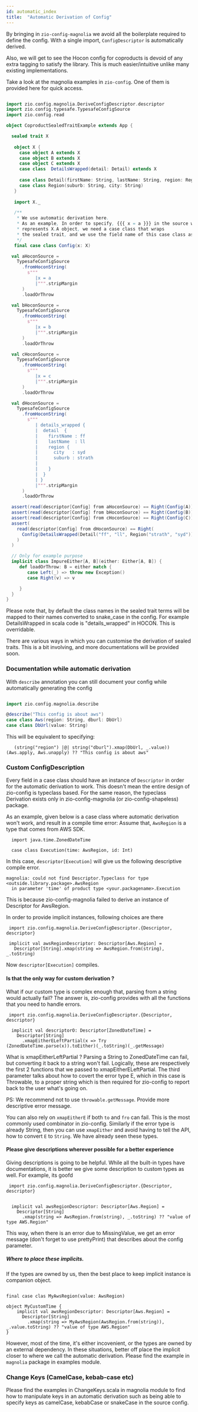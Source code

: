 ```yaml
---
id: automatic_index
title:  "Automatic Derivation of Config"
---
```


By bringing in `zio-config-magnolia` we  avoid all the boilerplate required to define the config.
With a single import, `ConfigDescriptor` is automatically derived.

Also, we will get to see the Hocon config for coproducts is devoid of any extra tagging to satisfy the library.
This is much easier/intuitive unlike many existing implementations.

Take a look at the magnolia examples in `zio-config`. One of them is provided here for quick access.

```scala mdoc:silent

import zio.config.magnolia.DeriveConfigDescriptor.descriptor
import zio.config.typesafe.TypesafeConfigSource
import zio.config.read

object CoproductSealedTraitExample extends App {

  sealed trait X
 
   object X {
     case object A extends X
     case object B extends X
     case object C extends X
     case class  DetailsWrapped(detail: Detail) extends X
     
     case class Detail(firstName: String, lastName: String, region: Region)
     case class Region(suburb: String, city: String)
   }
 
   import X._

   /**
    * We use automatic derivation here.
    * As an example, In order to specify, {{{ x = a }}} in the source where `a`
    * represents X.A object, we need a case class that wraps
    * the sealed trait, and we use the field name of this case class as the key
    */
   final case class Config(x: X)

  val aHoconSource =
    TypesafeConfigSource
      .fromHoconString(
        s"""
           |x = a
           |""".stripMargin
      )
      .loadOrThrow

  val bHoconSource =
    TypesafeConfigSource
      .fromHoconString(
        s"""
           |x = b
           |""".stripMargin
      )
      .loadOrThrow

  val cHoconSource =
    TypesafeConfigSource
      .fromHoconString(
        s"""
           |x = c
           |""".stripMargin
      )
      .loadOrThrow

  val dHoconSource =
    TypesafeConfigSource
      .fromHoconString(
        s"""
           | details_wrapped {
           |  detail  {
           |    firstName : ff
           |    lastName  : ll
           |    region {
           |      city   : syd
           |      suburb : strath
           |
           |    }
           |  }
           | }
           |""".stripMargin
      )
      .loadOrThrow

  assert(read(descriptor[Config] from aHoconSource) == Right(Config(A)))
  assert(read(descriptor[Config] from bHoconSource) == Right(Config(B)))
  assert(read(descriptor[Config] from cHoconSource) == Right(Config(C)))
  assert(
    read(descriptor[Config] from dHoconSource) == Right(
      Config(DetailsWrapped(Detail("ff", "ll", Region("strath", "syd"))))
    )
  )

  // Only for example purpose
  implicit class ImpureEither[A, B](either: Either[A, B]) {
     def loadOrThrow: B = either match {
        case Left(_) => throw new Exception()
        case Right(v) => v

     }
  }
}

```

Please note that, by default the class names in the sealed trait terms will be mapped to their names converted
to snake_case in the config. For example DetailsWrapped in scala code is "details_wrapped" in HOCON.
This is overridable.

There are various ways in which you can customise the derivation of sealed traits. 
This is a bit involving, and more documentations will be provided soon.

### Documentation while automatic derivation
With `describe` annotation you can still document your config while automatically generating the config

```scala mdoc:silent

import zio.config.magnolia.describe

@describe("This config is about aws")
case class Aws(region: String, dburl: DbUrl)
case class DbUrl(value: String)

```

This will be equivalent to specifying:

```
   (string("region") |@| string("dburl").xmap(DbUrl, _.value))(Aws.apply, Aws.unapply) ?? "This config is about aws"
```

### Custom ConfigDescription

Every field in a case class should have an instance of `Descriptor` in order for the automatic derivation to work.
This doesn't mean the entire design of zio-config is typeclass based. For the same reason, the typeclass
Derivation exists only in zio-config-magnolia (or zio-config-shapeless) package.

As an example, given below is a case class where automatic derivation won't work, and result in a compile time error:
Assume that, `AwsRegion` is a type that comes from AWS SDK.

```
  import java.time.ZonedDateTime

  case class Execution(time: AwsRegion, id: Int)
```

In this case, `descriptor[Execution]` will give us the following descriptive compile error.

```
magnolia: could not find Descriptor.Typeclass for type <outside.library.package>.AwsRegion
  in parameter 'time' of product type <your.packagename>.Execution
```

This is because zio-config-magnolia failed to derive an instance of Descriptor for AwsRegion.

In order to provide implicit instances, following choices are there

```
 import zio.config.magnolia.DeriveConfigDescriptor.{Descriptor, descriptor}

 implicit val awsRegionDescriptor: Descriptor[Aws.Region] =
   Descriptor[String].xmap(string => AwsRegion.from(string), _.toString)

```

Now `descriptor[Execution]` compiles.

#### Is that the only way for custom derivation ?

What if our custom type is complex enough that, parsing from a string would actually fail?
The answer is, zio-config provides with all the functions that you need to handle errors.

```
 import zio.config.magnolia.DeriveConfigDescriptor.{Descriptor, descriptor}

  implicit val descriptorO: Descriptor[ZonedDateTime] =
    Descriptor[String]
      .xmapEitherELeftPartial(x => Try (ZonedDateTime.parse(x)).toEither)(_.toString)(_.getMessage)
```

What is xmapEitherLeftPartial ? Parsing a String to ZonedDateTime can fail, but converting it back to a string
won't fail. Logically, these are respectively the first 2 functions that we passed to xmapEitherELeftPartial. The third
parameter talks about how to covert the error type E, which in this case is Throwable, to a proper string which is then required
for zio-config to report back to the user what's going on.

PS: We recommend not to use `throwable.getMessage`. Provide more descriptive error message.

You can also rely on `xmapEitherE` if both `to` and `fro` can fail. This is the most commonly used combinator in zio-config.
Similarly if the error type is already String, then you can use `xmapEither` and avoid having to tell the API, how to convert
`E` to `String`. We have already seen these types.

#### Please give descriptions wherever possible for a better experience

Giving descriptions is going to be helpful. While all the built-in types have documentations, it is better we give
some description to custom types as well. For example, its goofd


```
 import zio.config.magnolia.DeriveConfigDescriptor.{Descriptor, descriptor}


  implicit val awsRegionDescriptor: Descriptor[Aws.Region] =
    Descriptor[String]
      .xmap(string => AwsRegion.from(string), _.toString) ?? "value of type AWS.Region"
```

This way, when there is an error due to MissingValue, we get an error message (don't forget to use prettyPrint)
that describes about the config parameter.

##### Where to place these implicits.

If the types are owned by us, then the best place to keep implicit instance is companion object.

```

final case clas MyAwsRegion(value: AwsRegion)

object MyCustomTime {
    implicit val awsRegionDescriptor: Descriptor[Aws.Region] =
      Descriptor[String]
        .xmap(string => MyAwsRegion(AwsRegion.from(string)), _.value.toString) ?? "value of type AWS.Region"
}

```

However, most of the time, it's either incovenient, or the types are owned by an external dependency.
In these situations, better off place the implicit closer to where we call the automatic derivation.
Please find the example in `magnolia` package in examples module.

### Change Keys (CamelCase, kebab-case etc)

Please find the examples in ChangeKeys.scala in magnolia module to find how to manipulate
keys in an automatic derivation such as being able to specify keys as camelCase, kebabCase or snakeCase in
the source config.